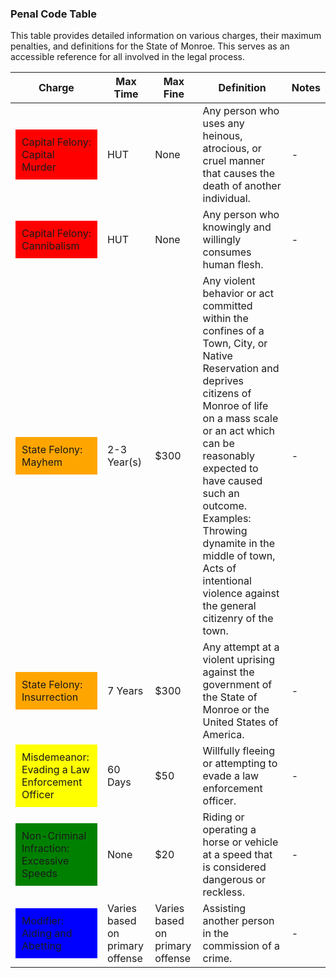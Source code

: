 <style>
    .capital-felony {
        background-color: red;
        display: block;
        padding: 10px;
    }
    .state-felony {
        background-color: orange;
        display: block;
        padding: 10px;
    }
    .misdemeanor {
        background-color: yellow;
        display: block;
        padding: 10px;
    }
    .non-criminal-infraction {
        background-color: green;
        display: block;
        padding: 10px;
    }
    .modifier {
        background-color: blue;
        display: block;
        padding: 10px;
    }
</style>

### Penal Code Table

This table provides detailed information on various charges, their maximum penalties, and definitions for the State of Monroe. This serves as an accessible reference for all involved in the legal process.

| Charge | Max Time          | Max Fine                | Definition | Notes |
|--------|-------------------|-------------------------|------------|-------|
| <span class='capital-felony'>Capital Felony: Capital Murder</span> | HUT               | None                    | Any person who uses any heinous, atrocious, or cruel manner that causes the death of another individual. | - |
| <span class='capital-felony'>Capital Felony: Cannibalism</span> | HUT               | None                    | Any person who knowingly and willingly consumes human flesh. | - |
| <span class='state-felony'>State Felony: Mayhem</span> | 2-3 Year(s)       | $300                    | Any violent behavior or act committed within the confines of a Town, City, or Native Reservation and deprives citizens of Monroe of life on a mass scale or an act which can be reasonably expected to have caused such an outcome. Examples: Throwing dynamite in the middle of town, Acts of intentional violence against the general citizenry of the town. | - |
| <span class='state-felony'>State Felony: Insurrection</span> | 7 Years           | $300                    | Any attempt at a violent uprising against the government of the State of Monroe or the United States of America. | - |
| <span class='misdemeanor'>Misdemeanor: Evading a Law Enforcement Officer</span> | 60 Days           | $50                     | Willfully fleeing or attempting to evade a law enforcement officer. | - |
| <span class='non-criminal-infraction'>Non-Criminal Infraction: Excessive Speeds</span> | None              | $20                     | Riding or operating a horse or vehicle at a speed that is considered dangerous or reckless. | - |
| <span class='modifier'>Modifier: Aiding and Abetting</span> | Varies based on primary offense | Varies based on primary offense | Assisting another person in the commission of a crime. | - |
